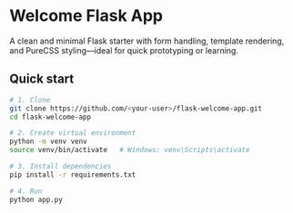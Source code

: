 # Welcome Flask App

A clean and minimal Flask starter with form handling, template rendering, and PureCSS styling—ideal for quick prototyping or learning.

## Quick start

```bash
# 1. Clone
git clone https://github.com/<your-user>/flask-welcome-app.git
cd flask-welcome-app

# 2. Create virtual environment
python -m venv venv
source venv/bin/activate   # Windows: venv\Scripts\activate

# 3. Install dependencies
pip install -r requirements.txt

# 4. Run
python app.py
